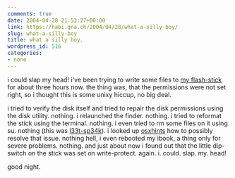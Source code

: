 ```yaml
---
comments: true
date: 2004-04-28 21:53:27+00:00
link: https://habi.gna.ch/2004/04/28/what-a-silly-boy/
slug: what-a-silly-boy
title: what a silly boy.
wordpress_id: 516
categories:
- none
---
```


i could slap my head!
i've been trying to write some files to [my flash-stick](https://habi.gna.ch/blog/archives/000042.html) for about three hours now. the thing was, that the permissions were not set right, so i thought this is some unixy hiccup, no big deal.

i tried to verify the disk itself and tried to repair the disk permissions using the disk utility. nothing.
i relaunched the finder. nothing.
i tried to reformat the stick using the terminal. nothing.
i even tried to rm some files on it using su. nothing (this was [l33t-sp34k](http://www.bbc.co.uk/dna/h2g2/A787917)).
i looked up [osxhints](http://www.macosxhints.com/) how to possibly resolve that issue. nothing
hell, i even rebooted my ibook, a thing only for severe problems. nothing.
and just about now i found out that the little dip-switch on the stick was set on write-protect.
again. i. could. slap. my. head!

good night.
